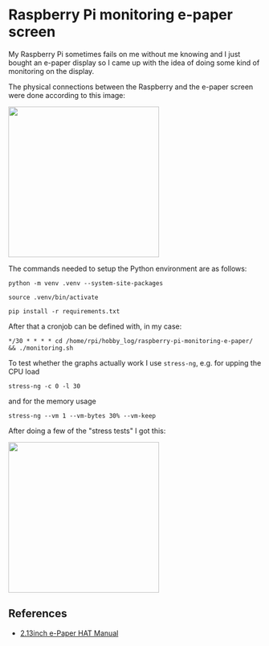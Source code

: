 # Raspberry Pi monitoring e-paper screen

My Raspberry Pi sometimes fails on me without me knowing and I just bought an e-paper display so I came up with the idea of doing some kind of monitoring on the display.

The physical connections between the Raspberry and the e-paper screen were done according to this image:

<image src="connections.png" width="300" />

The commands needed to setup the Python environment are as follows:

```
python -m venv .venv --system-site-packages

source .venv/bin/activate

pip install -r requirements.txt
```

After that a cronjob can be defined with, in my case:

```*/30 * * * * cd /home/rpi/hobby_log/raspberry-pi-monitoring-e-paper/ && ./monitoring.sh```

To test whether the graphs actually work I use `stress-ng`, e.g. for upping the CPU load

    stress-ng -c 0 -l 30

and for the memory usage

    stress-ng --vm 1 --vm-bytes 30% --vm-keep

After doing a few of the "stress tests" I got this:

<image src="result.jpeg" width="300" />

## References
* [2.13inch e-Paper HAT Manual](https://www.waveshare.com/wiki/2.13inch_e-Paper_HAT_Manual#Overview)